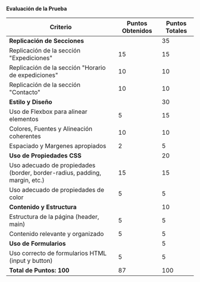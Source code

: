 **Evaluación de la Prueba**

| Criterio                                                                   | Puntos Obtenidos | Puntos Totales |
| -------------------------------------------------------------------------- | ---------------- | -------------- |
| **Replicación de Secciones**                                               |                  | 35             |
| Replicación de la sección "Expediciones"                                   | 15               | 15             |
| Replicación de la sección "Horario de expediciones"                        | 10               | 10             |
| Replicación de la sección "Contacto"                                       | 10               | 10             |
| **Estilo y Diseño**                                                        |                  | 30             |
| Uso de Flexbox para alinear elementos                                      | 5                | 15             |
| Colores, Fuentes y Alineación coherentes                                   | 10               | 10             |
| Espaciado y Margenes apropiados                                            | 2                | 5              |
| **Uso de Propiedades CSS**                                                 |                  | 20             |
| Uso adecuado de propiedades (border, border-radius, padding, margin, etc.) | 15               | 15             |
| Uso adecuado de propiedades de color                                       | 5                | 5              |
| **Contenido y Estructura**                                                 |                  | 10             |
| Estructura de la página (header, main)                                     | 5                | 5              |
| Contenido relevante y organizado                                           | 5                | 5              |
| **Uso de Formularios**                                                     |                  | 5              |
| Uso correcto de formularios HTML (input y button)                          | 5                | 5              |
| **Total de Puntos: 100**                                                   | 87               | 100            |
